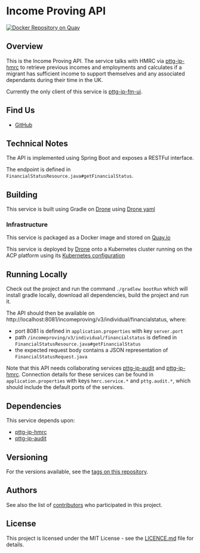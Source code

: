 Income Proving API
=

[![Docker Repository on Quay](https://quay.io/repository/ukhomeofficedigital/pttg-ip-api/status "Docker Repository on Quay")](https://quay.io/repository/ukhomeofficedigital/pttg-ip-api)

## Overview

This is the Income Proving API. The service talks with HMRC via [pttg-ip-hmrc] to retrieve previous incomes and employments and calculates if a migrant has sufficient income to support themselves and any associated dependants during their time in the UK.  

Currently the only client of this service is [pttg-ip-fm-ui].

## Find Us

* [GitHub]

## Technical Notes

The API is implemented using Spring Boot and exposes a RESTFul interface.

The endpoint is defined in `FinancialStatusResource.java#getFinancialStatus`.

## Building

This service is built using Gradle on [Drone] using [Drone yaml]

### Infrastructure

This service is packaged as a Docker image and stored on [Quay.io]

This service is deployed by [Drone] onto a Kubernetes cluster running on the ACP platform using its [Kubernetes configuration]

## Running Locally

Check out the project and run the command `./gradlew bootRun` which will install gradle locally, download all dependencies, build the project and run it.

The API should then be available on http://localhost:8081/incomeproving/v3/individual/financialstatus, where:
- port 8081 is defined in `application.properties` with key `server.port`
- path `/incomeproving/v3/individual/financialstatus` is defined in `FinancialStatusResource.java#getFinancialStatus`
- the expected request body contains a JSON representation of `FinancialStatusRequest.java`

Note that this API needs collaborating services [pttg-ip-audit] and [pttg-ip-hmrc]. Connection details for these services can be found in `application.properties` with keys `hmrc.service.*` and `pttg.audit.*`, which should include the default ports of the services. 

## Dependencies

This service depends upon:
* [pttg-ip-hmrc]
* [pttg-ip-audit]

## Versioning

For the versions available, see the [tags on this repository].

## Authors

See also the list of [contributors] who participated in this project.

## License

This project is licensed under the MIT License - see the [LICENCE.md]
file for details.



[contributors]:                     https://github.com/UKHomeOffice/pttg-ip-api/graphs/contributors
[pttg-ip-hmrc]:                     https://github.com/UKHomeOffice/pttg-ip-hmrc
[pttg-ip-fm-ui]:                    https://github.com/UKHomeOffice/pttg-ip-fm-ui
[Quay.io]:                          https://quay.io/repository/ukhomeofficedigital/pttg-ip-api
[kubernetes configuration]:         https://github.com/UKHomeOffice/kube-pttg-ip-api
[Drone yaml]:                       .drone.yml
[tags on this repository]:          https://github.com/UKHomeOffice/pttg-ip-api/tags
[LICENCE.md]:                       LICENCE.md
[GitHub]:                           https://github.com/orgs/UKHomeOffice/teams/pttg
[Drone]:                            https://drone.acp.homeoffice.gov.uk/UKHomeOffice/pttg-ip-api
[pttg-ip-hmrc]:                     https://github.com/UKHomeOffice/pttg-ip-hmrc
[pttg-ip-audit]:                    https://github.com/UKHomeOffice/pttg-ip-audit

